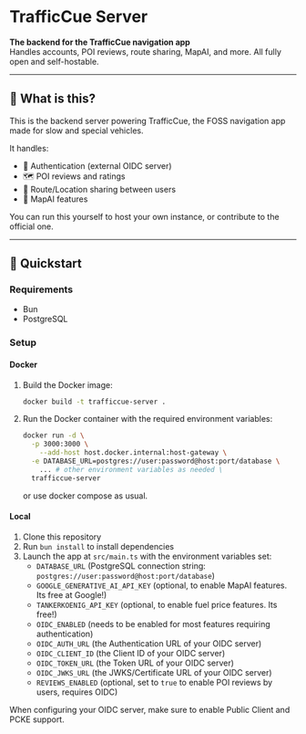 # TrafficCue Server

**The backend for the TrafficCue navigation app**  
Handles accounts, POI reviews, route sharing, MapAI, and more. All fully open and self-hostable.

---

## 🔧 What is this?

This is the backend server powering TrafficCue, the FOSS navigation app made for slow and special vehicles.

It handles:

- 🔐 Authentication (external OIDC server)
- 🗺️ POI reviews and ratings
- 🔗 Route/Location sharing between users
- 🧠 MapAI features

You can run this yourself to host your own instance, or contribute to the official one.

---

## 🚀 Quickstart

### Requirements

- Bun
- PostgreSQL

### Setup

#### Docker

1. Build the Docker image:
	 ```bash
	 docker build -t trafficcue-server .
	 ```
2. Run the Docker container with the required environment variables:
	 ```bash
	 docker run -d \
	   -p 3000:3000 \
		 --add-host host.docker.internal:host-gateway \
	   -e DATABASE_URL=postgres://user:password@host:port/database \
		 ... # other environment variables as needed \
	   trafficcue-server
	 ```
	 or use docker compose as usual.

#### Local

1. Clone this repository
2. Run `bun install` to install dependencies
3. Launch the app at `src/main.ts` with the environment variables set:
	 - `DATABASE_URL` (PostgreSQL connection string: `postgres://user:password@host:port/database`)
	 - `GOOGLE_GENERATIVE_AI_API_KEY` (optional, to enable MapAI features. Its free at Google!)
	 - `TANKERKOENIG_API_KEY` (optional, to enable fuel price features. Its free!)
	 - `OIDC_ENABLED` (needs to be enabled for most features requiring authentication)
	 - `OIDC_AUTH_URL` (the Authentication URL of your OIDC server)
	 - `OIDC_CLIENT_ID` (the Client ID of your OIDC server)
	 - `OIDC_TOKEN_URL` (the Token URL of your OIDC server)
	 - `OIDC_JWKS_URL` (the JWKS/Certificate URL of your OIDC server)
	 - `REVIEWS_ENABLED` (optional, set to `true` to enable POI reviews by users, requires OIDC)

When configuring your OIDC server, make sure to enable Public Client and PCKE support.
